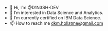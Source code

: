 - 👋 Hi, I’m @D1N3SH-DEV
- 👀 I’m interested in Data Science and Analytics.
- 🌱 I’m currently certified on IBM Data Science.
- 📫 How to reach me dkm.hollatme@gmail.com

<!---
D1N3SH-DEV/D1N3SH-DEV is a ✨ special ✨ repository because its `README.md` (this file) appears on your GitHub profile.
You can click the Preview link to take a look at your changes.
- 💞️ I’m looking to collaborate on ...
--->
